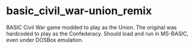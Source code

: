 # basic_civil_war-union_remix
BASIC Civil War game modded to play as the Union. The original was hardcoded to play as the Confederacy.
Should load and run in MS-BASIC, even under DOSBox emulation.
